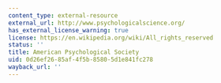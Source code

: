 ```yaml
---
content_type: external-resource
external_url: http://www.psychologicalscience.org/
has_external_license_warning: true
license: https://en.wikipedia.org/wiki/All_rights_reserved
status: ''
title: American Psychological Society
uid: 0d26ef26-85af-4f5b-8580-5d1e841fc278
wayback_url: ''
---
```

